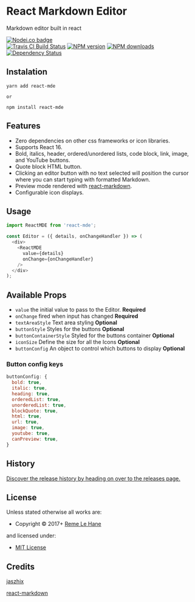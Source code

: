 <!-- TITLE/ -->

<h1>React Markdown Editor</h1>

<!-- /TITLE -->


<!-- DESCRIPTION/ -->

Markdown editor built in react

<!-- /DESCRIPTION -->


<!-- BADGES/ -->

<span class="badge-nodeico"><a href="https://www.npmjs.com/package/mde-react" title="Nodei.co badge"><img src="https://nodei.co/npm/mde-react.png" alt="Nodei.co badge" /></a></span>
<br class="badge-separator" />
<span class="badge-travisci"><a href="http://travis-ci.org/RemeJuan/mde-react" title="Check this project's build status on TravisCI"><img src="https://img.shields.io/travis/RemeJuan/mde-react/master.svg" alt="Travis CI Build Status" /></a></span>
<span class="badge-npmversion"><a href="https://npmjs.org/package/mde-react" title="View this project on NPM"><img src="https://img.shields.io/npm/v/mde-react.svg" alt="NPM version" /></a></span>
<span class="badge-npmdownloads"><a href="https://npmjs.org/package/mde-react" title="View this project on NPM"><img src="https://img.shields.io/npm/dm/mde-react.svg" alt="NPM downloads" /></a></span>
<span class="badge-daviddm"><a href="https://david-dm.org/RemeJuan/mde-react" title="View the status of this project's dependencies on DavidDM"><img src="https://img.shields.io/david/RemeJuan/mde-react.svg" alt="Dependency Status" /></a></span>

<!-- /BADGES -->


## Instalation
```
yarn add react-mde

or

npm install react-mde
```

## Features

* Zero dependencies on other css frameworks or icon libraries.
* Supports React 16.
* Bold, italics, header, ordered/unordered lists, code block, link, image, and YouTube buttons.
* Quote block HTML button.
* Clicking an editor button with no text selected will position the cursor where you can start typing with formatted Markdown.
* Preview mode rendered with [react-markdown](https://github.com/rexxars/react-markdown).
* Configurable icon displays.

## Usage

```javascript
import ReactMDE from 'react-mde';

const Editor = ({ details, onChangeHandler }) => (
  <div>
    <ReactMDE
      value={details}
      onChange={onChangeHandler}
    />
  </div>
);
```

## Available Props

* `value` the initial value to pass to the Editor. **Required**
* `onChange` fired when input has changed **Required**
* `textAreaStyle` Text area styling **Optional**
* `buttonStyle` Styles for the buttons **Optional**
* `buttonContainerStyle` Styled for the buttons container **Optional**
* `iconSize` Define the size for all the Icons **Optional**
* `buttonConfig` An object to control which buttons to display **Optional**

### Button config keys
```javascript
buttonConfig: {
  bold: true,
  italic: true,
  heading: true,
  orderedList: true,
  unorderedList: true,
  blockQuote: true,
  html: true,
  url: true,
  image: true,
  youtube: true,
  canPreview: true,
}
```

<!-- HISTORY/ -->

<h2>History</h2>

<a href="https://github.com/RemeJuan/mde-react/releases">Discover the release history by heading on over to the releases page.</a>

<!-- /HISTORY -->


<!-- LICENSE/ -->

<h2>License</h2>

Unless stated otherwise all works are:

<ul><li>Copyright &copy; 2017+ <a href="reme.lehane@gmail.com) (https://www.remelehane.me">Reme Le Hane</a></li></ul>

and licensed under:

<ul><li><a href="http://spdx.org/licenses/MIT.html">MIT License</a></li></ul>

<!-- /LICENSE -->


## Credits

[jaszhix](https://github.com/jaszhix/react-markdown-editor-hybrid)

[react-markdown](https://github.com/rexxars/react-markdown)
